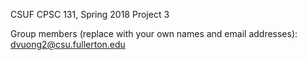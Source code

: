 CSUF CPSC 131, Spring 2018
Project 3

Group members (replace with your own names and email addresses):
dvuong2@csu.fullerton.edu

